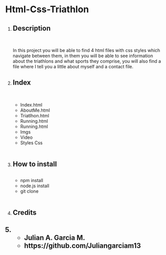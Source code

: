 # Html-Css-Triathlon <br>
<ol>
  <li><h2>Description</h2></li> <br>
    <p>
     In this project you will be able to find 4 html files with css styles which navigate between them, in them you will be able to see information about the triathlons and what sports they comprise, you will also find a file where I tell you a little about myself and a contact file. <br>
    </p>
  <li><h2>Index</h2></li> <br>
       <ul>
         <li>Index.html</li>
         <li>AboutMe.html</li>
         <li>Triatlhon.html</li>
         <li>Running.html</li>
         <li>Running.html</li>
         <li>Imgs</li>
         <li>Video</li>
         <li>Styles Css</li>
       </ul> <br>
  <li><h2>How to install<h2></li>
      <ul>
        <li>npm install</li>
        <li>node.js install</li>
        <li>git clone</li>
      </ul>  <br>
   <li><h2>Credits<h2><li>
       <ul>
          <li>Julian A. Garcia M.</li>
          <li>https://github.com/Juliangarciam13</li> 
       </ul> 
</ol>